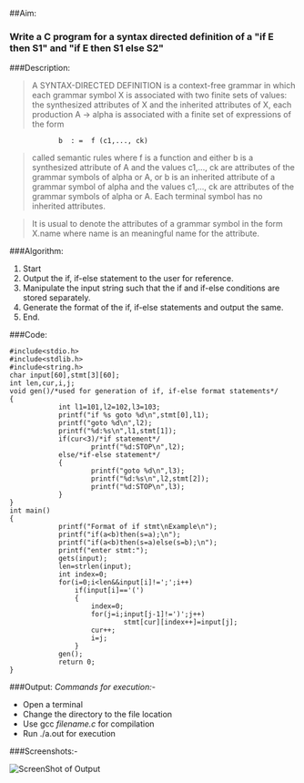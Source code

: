 ##Aim:
### Write a C program for a syntax directed definition of a "if E then S1" and "if E then S1 else S2"

###Description:

>  A SYNTAX-DIRECTED DEFINITION is a context-free grammar in which each grammar symbol X is associated with two finite sets of values: the synthesized attributes of X and the inherited attributes of X, each production A -> alpha is associated with a finite set of expressions of the form

				b  : =  f (c1,..., ck) 	

> called semantic rules where f is a function and either b is a synthesized attribute of A and the values c1,..., ck are attributes of the grammar symbols of alpha or A, or b is an inherited attribute of a grammar symbol of alpha and the values c1,..., ck are attributes of the grammar symbols of alpha or A. Each terminal symbol has no inherited attributes.

> It is usual to denote the attributes of a grammar symbol in the form X.name where name is an meaningful name for the attribute.

###Algorithm:
1. Start
2. Output the if, if-else statement to the user for reference.
3. Manipulate the input string such that the if and if-else conditions are stored separately.
4. Generate the format of the if, if-else statements and output the same.
5. End.

###Code:

	#include<stdio.h>
	#include<stdlib.h>
	#include<string.h>
	char input[60],stmt[3][60];
	int len,cur,i,j;
	void gen()/*used for generation of if, if-else format statements*/
	{
        		int l1=101,l2=102,l3=103;
        		printf("if %s goto %d\n",stmt[0],l1);
        		printf("goto %d\n",l2);
        		printf("%d:%s\n",l1,stmt[1]);
        		if(cur<3)/*if statement*/
                		printf("%d:STOP\n",l2);
        		else/*if-else statement*/
        		{
                		printf("goto %d\n",l3);
                		printf("%d:%s\n",l2,stmt[2]);
                		printf("%d:STOP\n",l3);
        		}
	}
	int main()
	{
        		printf("Format of if stmt\nExample\n");
        		printf("if(a<b)then(s=a);\n");
        		printf("if(a<b)then(s=a)else(s=b);\n");
        		printf("enter stmt:");
        		gets(input);
        		len=strlen(input);
        		int index=0;
        		for(i=0;i<len&&input[i]!=';';i++)
                	if(input[i]=='(')
                	{
                        index=0;
                        for(j=i;input[j-1]!=')';j++)
                                stmt[cur][index++]=input[j];
                        cur++;
                        i=j;
                	}
       			gen();
        		return 0;
	}

###Output:
*Commands for execution:-*

* Open a terminal
* Change the directory to the file location
* Use gcc *filename.c* for compilation
* Run ./a.out for execution

###Screenshots:-

![ScreenShot of Output](sdd_cd.png)
